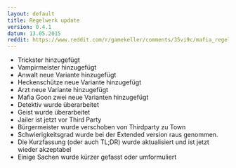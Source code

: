 ```yaml
---
layout: default
title: Regelwerk update
version: 0.4.1
datum: 13.05.2015
reddit: https://www.reddit.com/r/gamekeller/comments/35vi9c/mafia_regelwerk_update_041
---
```



* Trickster hinzugefügt 
* Vampirmeister hinzugefügt
* Anwalt neue Variante hinzugefügt
* Heckenschütze neue Variante hinzugefügt
* Arzt neue Variante hinzugefügt
* Mafia Goon zwei neue Varianten hinzugefügt
* Detektiv wurde überarbeitet
* Geist wurde überarbeitet
* Jailer ist jetzt vor Third Party
* Bürgermeister wurde verschoben von Thirdparty zu Town
* Schwierigkeitsgrad wurde bei der Extended version raus genommen.
* Die Kurzfassung (oder auch TL;DR) wurde aktualisiert und ist jetzt wieder akzeptabel
* Einige Sachen wurde kürzer gefasst oder umformuliert
